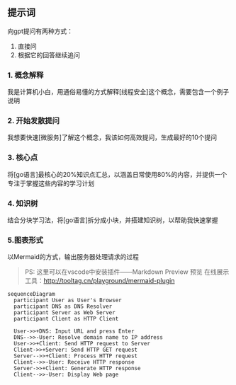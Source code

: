 ## 提示词
向gpt提问有两种方式：
1. 直接问
2. 根据它的回答继续追问

### 1. 概念解释
我是计算机小白，用通俗易懂的方式解释[线程安全]这个概念，需要包含一个例子说明

### 2. 开始发散提问
我想要快速[微服务]了解这个概念，我该如何高效提问，生成最好的10个提问

### 3. 核心点
将[go语言]最核心的20%知识点汇总，以涵盖日常使用80%的内容，并提供一个专注于掌握这些内容的学习计划

### 4. 知识树
结合分块学习法，将[go语言]拆分成小块，并搭建知识树，以帮助我快速掌握

### 5.图表形式
以Mermaid的方式，输出服务器处理请求的过程
> PS: 这里可以在vscode中安装插件——Markdown Preview 预览
> 在线展示工具：http://tooltag.cn/playground/mermaid-plugin
```mermaid
sequenceDiagram
  participant User as User's Browser
  participant DNS as DNS Resolver
  participant Server as Web Server
  participant Client as HTTP Client

  User->>+DNS: Input URL and press Enter
  DNS-->>-User: Resolve domain name to IP address
  User->>+Client: Send HTTP request to Server
  Client->>+Server: Send HTTP GET request
  Server-->>+Client: Process HTTP request
  Client-->>-User: Receive HTTP response
  Server->>+Client: Generate HTTP response
  Client-->>-User: Display Web page
```







